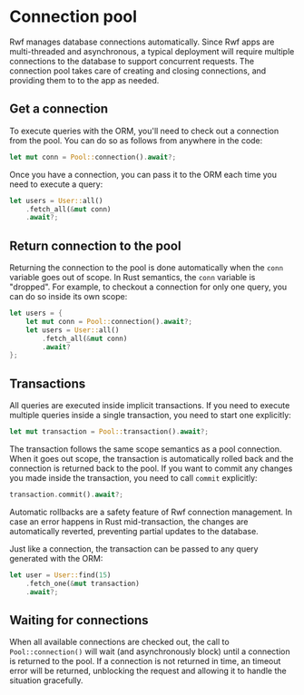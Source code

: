# Connection pool

Rwf manages database connections automatically. Since Rwf apps are multi-threaded and asynchronous, a typical deployment will require multiple connections to the database to support concurrent requests. The connection pool takes care of creating and closing connections, and providing them to to the app as needed.

## Get a connection

To execute queries with the ORM, you'll need to check out a connection from the pool. You can do so as follows from anywhere in the code:

```rust
let mut conn = Pool::connection().await?;
```

Once you have a connection, you can pass it to the ORM each time you need to execute a query:

```rust
let users = User::all()
    .fetch_all(&mut conn)
    .await?;
```

## Return connection to the pool

Returning the connection to the pool is done automatically when the `conn` variable goes out of scope. In Rust semantics, the `conn` variable is "dropped". For example, to checkout a connection for only one query, you can do so inside its own scope:

```rust
let users = {
    let mut conn = Pool::connection().await?;
    let users = User::all()
        .fetch_all(&mut conn)
        .await?
};
```

## Transactions

All queries are executed inside implicit transactions. If you need to execute multiple queries inside a single transaction, you need to start one explicitly:

```rust
let mut transaction = Pool::transaction().await?;
```

The transaction follows the same scope semantics as a pool connection. When it goes out scope,
the transaction is automatically rolled back and the connection is returned back to the pool. If you want to commit any changes you made inside the transaction, you need to call `commit` explicitly:

```rust
transaction.commit().await?;
```

Automatic rollbacks are a safety feature of Rwf connection management. In case an error happens in Rust mid-transaction, the changes are automatically reverted, preventing partial updates to the database.

Just like a connection, the transaction can be passed to any query generated with the ORM:

```rust
let user = User::find(15)
    .fetch_one(&mut transaction)
    .await?;
```

## Waiting for connections

When all available connections are checked out, the call to `Pool::connection()` will wait (and asynchronously block) until a connection is returned to the pool. If a connection is not returned in time, an timeout error will be returned, unblocking the request and allowing it to handle the situation gracefully.
